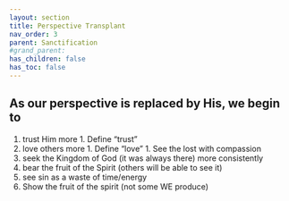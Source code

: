 ```yaml
---
layout: section
title: Perspective Transplant
nav_order: 3
parent: Sanctification
#grand_parent: 
has_children: false
has_toc: false
---
```


## As our perspective is replaced by His, we begin to 

1. trust Him more
        1. Define “trust”
1. love others more
        1. Define “love”
        1. See the lost with compassion
1. seek the Kingdom of God (it was always there) more consistently
1. bear the fruit of the Spirit (others will be able to see it)
1. see sin as a waste of time/energy
1. Show the fruit of the spirit (not some WE produce)